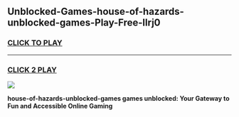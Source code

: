 
## Unblocked-Games-house-of-hazards-unblocked-games-Play-Free-llrj0
<h3>
<a href="https://premium76.site?title=house-of-hazards-unblocked-games&ref=23A">CLICK TO PLAY</a></h3>
<hr>

<h3>
<a href="https://premium76.site?title=house-of-hazards-unblocked-games&ref=23A">CLICK 2 PLAY</a>
  
</h3>

<a href="https://premium76.site?title=house-of-hazards-unblocked-games&ref=23A"><img src="https://clearcache.store/games.png"></a>


**house-of-hazards-unblocked-games games unblocked: Your Gateway to Fun and Accessible Online Gaming**
